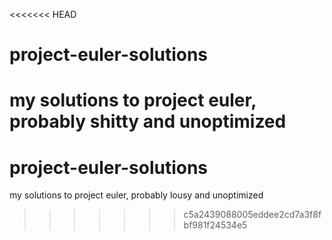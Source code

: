 <<<<<<< HEAD
# project-euler-solutions
my solutions to project euler, probably shitty and unoptimized
=======
# project-euler-solutions
my solutions to project euler, probably lousy and unoptimized
>>>>>>> c5a2439088005eddee2cd7a3f8fbf981f24534e5
